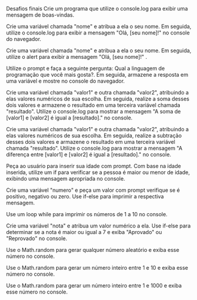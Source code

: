 Desafios finais
Crie um programa que utilize o console.log para exibir uma mensagem de boas-vindas.

Crie uma variável chamada "nome" e atribua a ela o seu nome. Em seguida, utilize o console.log para exibir a mensagem "Olá, [seu nome]!" no console do navegador.

Crie uma variável chamada "nome" e atribua a ela o seu nome. Em seguida, utilize o alert para exibir a mensagem "Olá, [seu nome]!" .

Utilize o prompt e faça a seguinte pergunta: Qual a linguagem de programação que você mais gosta?. Em seguida, armazene a resposta em uma variável e mostre no console do navegador.

Crie uma variável chamada "valor1" e outra chamada "valor2", atribuindo a elas valores numéricos de sua escolha. Em seguida, realize a soma desses dois valores e armazene o resultado em uma terceira variável chamada "resultado". Utilize o console.log para mostrar a mensagem "A soma de [valor1] e [valor2] é igual a [resultado]." no console.

Crie uma variável chamada "valor1" e outra chamada "valor2", atribuindo a elas valores numéricos de sua escolha. Em seguida, realize a subtração desses dois valores e armazene o resultado em uma terceira variável chamada "resultado". Utilize o console.log para mostrar a mensagem "A diferença entre [valor1] e [valor2] é igual a [resultado]." no console.

Peça ao usuário para inserir sua idade com prompt. Com base na idade inserida, utilize um if para verificar se a pessoa é maior ou menor de idade, exibindo uma mensagem apropriada no console.

Crie uma variável "numero" e peça um valor com prompt verifique se é positivo, negativo ou zero. Use if-else para imprimir a respectiva mensagem.

Use um loop while para imprimir os números de 1 a 10 no console.

Crie uma variável "nota" e atribua um valor numérico a ela. Use if-else para determinar se a nota é maior ou igual a 7 e exiba "Aprovado" ou "Reprovado" no console.

Use o Math.random para gerar qualquer número aleatório e exiba esse número no console.

Use o Math.random para gerar um número inteiro entre 1 e 10 e exiba esse número no console.

Use o Math.random para gerar um número inteiro entre 1 e 1000 e exiba esse número no console.